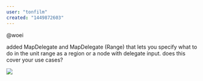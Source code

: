 ```yaml
---
user: "tonfilm"
created: "1449872603"
---
```


@woei

added MapDelegate and MapDelegate (Range) that lets you specify what to do in the unit range as a region or a node with delegate input. does this cover your use cases?

![](MapDelegate.png) 


